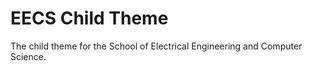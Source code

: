 EECS Child Theme
===============================

The child theme for the School of Electrical Engineering and Computer Science.
